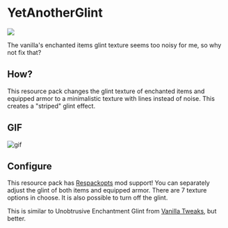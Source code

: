 # YetAnotherGlint

[<img src="https://github.com/modrinth/art/blob/main/Branding/Badge/badge-dark.svg"/>](https://modrinth.com/resourcepack/yetanotherglint)

The vanilla's enchanted items glint texture seems too noisy for me, so why not fix that?

## How?

This resource pack changes the glint texture of enchanted items and equipped armor to a minimalistic texture with lines instead of noise. This creates a "striped" glint effect.

## GIF

![gif](https://github.com/diskree/YetAnotherGlint/assets/96978370/24ac5722-b517-4f76-b48d-5e9605c8ac0c)

## Configure

This resource pack has [Respackopts](https://modrinth.com/mod/respackopts) mod support! You can separately adjust the glint of both items and equipped armor. There are 7 texture options in choose. It is also possible to turn off the glint.

This is similar to Unobtrusive Enchantment Glint from [Vanilla Tweaks](https://vanillatweaks.net/), but better.

